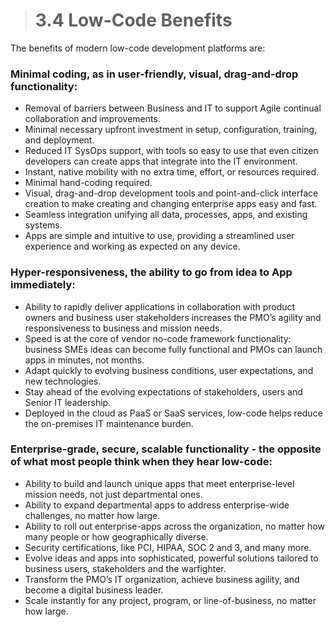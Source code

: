 > # **3.4** Low-Code Benefits

The benefits of modern low-code development platforms are:

### Minimal coding, as in user-friendly, visual, drag-and-drop functionality:

- Removal of barriers between Business and IT to support Agile continual collaboration and improvements.
- Minimal necessary upfront investment in setup, configuration, training, and deployment.
- Reduced IT SysOps support, with tools so easy to use that even citizen developers can create apps that integrate into the IT environment.
- Instant, native mobility with no extra time, effort, or resources required.
- Minimal hand-coding required.
- Visual, drag-and-drop development tools and point-and-click interface creation to make creating and changing enterprise apps easy and fast.
- Seamless integration unifying all data, processes, apps, and existing systems.
- Apps are simple and intuitive to use, providing a streamlined user experience and working as expected on any device.

### Hyper-responsiveness, the ability to go from idea to App immediately:

- Ability to rapidly deliver applications in collaboration with product owners and business user stakeholders increases the PMO’s agility and responsiveness to business and mission needs.
- Speed is at the core of vendor no-code framework functionality: business SMEs ideas can become fully functional and PMOs can launch apps in minutes, not months.
- Adapt quickly to evolving business conditions, user expectations, and new technologies.
- Stay ahead of the evolving expectations of stakeholders, users and Senior IT leadership.
- Deployed in the cloud as PaaS or SaaS services, low-code helps reduce the on-premises IT maintenance burden.

### Enterprise-grade, secure, scalable functionality - the opposite of what most people think when they hear low-code:

- Ability to build and launch unique apps that meet enterprise-level mission needs, not just departmental ones.
- Ability to expand departmental apps to address enterprise-wide challenges, no matter how large.
- Ability to roll out enterprise-apps across the organization, no matter how many people or how geographically diverse.
- Security certifications, like PCI, HIPAA, SOC 2 and 3, and many more.
- Evolve ideas and apps into sophisticated, powerful solutions tailored to business users, stakeholders and the warfighter.
- Transform the PMO’s IT organization, achieve business agility, and become a digital business leader.
- Scale instantly for any project, program, or line-of-business, no matter how large.
